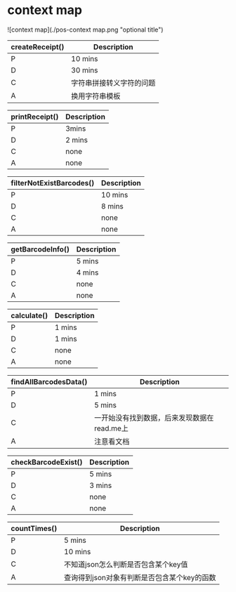 # context map
![context map](./pos-context map.png "optional title")

|  createReceipt()   | Description  |
|  ----  | ----  |
| P  | 10 mins |
| D  | 30 mins |
| C  | 字符串拼接转义字符的问题 |
| A  | 换用字符串模板 |

|  printReceipt()   | Description  |
|  ----  | ----  |
| P  | 3mins |
| D  | 2 mins |
| C  | none |
| A  | none |

|  filterNotExistBarcodes()   | Description  |
|  ----  | ----  |
| P  | 10 mins |
| D  | 8 mins |
| C  | none |
| A  | none |

|  getBarcodeInfo()   | Description  |
|  ----  | ----  |
| P  | 5 mins |
| D  | 4 mins |
| C  | none |
| A  | none |

|  calculate()   | Description  |
|  ----  | ----  |
| P  | 1 mins |
| D  | 1 mins |
| C  | none |
| A  | none |

|  findAllBarcodesData()   | Description  |
|  ----  | ----  |
| P  | 1 mins |
| D  | 5 mins |
| C  | 一开始没有找到数据，后来发现数据在read.me上 |
| A  | 注意看文档 |

|  checkBarcodeExist()   | Description  |
|  ----  | ----  |
| P  | 5 mins |
| D  | 3 mins |
| C  | none |
| A  | none |

|  countTimes()   | Description  |
|  ----  | ----  |
| P  | 5 mins |
| D  | 10 mins |
| C  | 不知道json怎么判断是否包含某个key值 |
| A  | 查询得到json对象有判断是否包含某个key的函数 |